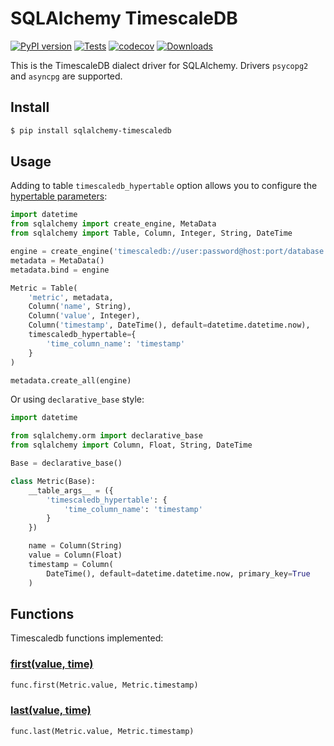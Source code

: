 # SQLAlchemy TimescaleDB

[![PyPI version](https://badge.fury.io/py/sqlalchemy-timescaledb.svg)][1]
[![Tests](https://github.com/dorosch/sqlalchemy-timescaledb/actions/workflows/tests.yml/badge.svg)][2]
[![codecov](https://codecov.io/gh/dorosch/sqlalchemy-timescaledb/branch/develop/graph/badge.svg?token=Gzh7KpADjZ)][3]
[![Downloads](https://pepy.tech/badge/sqlalchemy-timescaledb)][4]

This is the TimescaleDB dialect driver for SQLAlchemy. Drivers `psycopg2` and `asyncpg` are supported.

## Install

```bash
$ pip install sqlalchemy-timescaledb
```

## Usage

Adding to table `timescaledb_hypertable` option allows you to configure the [hypertable parameters][5]:

```Python
import datetime
from sqlalchemy import create_engine, MetaData
from sqlalchemy import Table, Column, Integer, String, DateTime

engine = create_engine('timescaledb://user:password@host:port/database')
metadata = MetaData()
metadata.bind = engine

Metric = Table(
    'metric', metadata,
    Column('name', String),
    Column('value', Integer),
    Column('timestamp', DateTime(), default=datetime.datetime.now),
    timescaledb_hypertable={
        'time_column_name': 'timestamp'
    }
)

metadata.create_all(engine)
```

Or using `declarative_base` style:

```Python
import datetime

from sqlalchemy.orm import declarative_base
from sqlalchemy import Column, Float, String, DateTime

Base = declarative_base()

class Metric(Base):
    __table_args__ = ({
        'timescaledb_hypertable': {
            'time_column_name': 'timestamp'
        }
    })

    name = Column(String)
    value = Column(Float)
    timestamp = Column(
        DateTime(), default=datetime.datetime.now, primary_key=True
    )
```

## Functions

Timescaledb functions implemented:

### [first(value, time)][6]

```Python
func.first(Metric.value, Metric.timestamp)
```

### [last(value, time)][7]

```Python
func.last(Metric.value, Metric.timestamp)
```


[1]: https://badge.fury.io/py/sqlalchemy-timescaledb
[2]: https://github.com/dorosch/sqlalchemy-timescaledb/actions/workflows/tests.yml
[3]: https://codecov.io/gh/dorosch/sqlalchemy-timescaledb
[4]: https://pepy.tech/project/sqlalchemy-timescaledb
[5]: https://docs.timescale.com/api/latest/hypertable/create_hypertable/#optional-arguments
[6]: https://docs.timescale.com/api/latest/hyperfunctions/first/
[7]: https://docs.timescale.com/api/latest/hyperfunctions/last/
